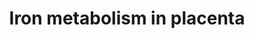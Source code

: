 ---
annotations:
- id: PW:0000590
  parent: regulatory pathway
  type: Pathway Ontology
  value: iron homeostasis pathway
- id: PW:0000591
  parent: regulatory pathway
  type: Pathway Ontology
  value: iron transport pathway
authors:
- MaintBot
- Mkutmon
description: During pregnancy, iron is transported from mother to fetus across the
  placenta. Iron is essential for many biological processes, including the transfer
  of oxygen in blood, but it can also be toxic. Elaborate and elegant mechanisms have
  evolved to make sure that the potential for oxidative damage is minimized. This
  description of Iron pathway through the placenta, and its regulation is purposed
  to understand the effect of Iron deficiency or Iron overload of the mother on the
  fetus.
last-edited: 2015-06-30
organisms:
- Bos taurus
redirect_from:
- /index.php/Pathway:WP2908
- /instance/WP2908
revision: null
schema-jsonld:
- '@context': https://schema.org/
  '@id': https://wikipathways.github.io/pathways/WP2908.html
  '@type': Dataset
  creator:
    '@type': Organization
    name: WikiPathways
  description: During pregnancy, iron is transported from mother to fetus across the
    placenta. Iron is essential for many biological processes, including the transfer
    of oxygen in blood, but it can also be toxic. Elaborate and elegant mechanisms
    have evolved to make sure that the potential for oxidative damage is minimized.
    This description of Iron pathway through the placenta, and its regulation is purposed
    to understand the effect of Iron deficiency or Iron overload of the mother on
    the fetus.
  keywords:
  - ACO1
  - FTH1RNA
  - FeII
  - FeIII
  - HAMP
  - HEPHL1
  - IREB2
  - MCOLN1
  - SLC11A2
  - SLC40A1
  - STEAP3
  - TF
  - TFR2
  - TFRC
  license: CC0
  name: Iron metabolism in placenta
seo: CreativeWork
title: Iron metabolism in placenta
wpid: WP2908
---